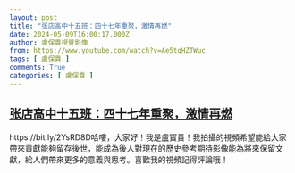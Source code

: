 ```yaml
---
layout: post
title: "张店高中十五班：四十七年重聚，激情再燃"
date: 2024-05-09T16:00:17.000Z
author: 盧保貴視覺影像
from: https://www.youtube.com/watch?v=Ae5tqHZTWuc
tags: [ 盧保貴 ]
comments: True
categories: [ 盧保貴 ]
---
```

<!--1715270417000-->
[张店高中十五班：四十七年重聚，激情再燃](https://www.youtube.com/watch?v=Ae5tqHZTWuc)
------

<div>
https://bit.ly/2YsRD8D哈嘍，大家好！我是盧寶貴！我拍攝的視頻希望能給大家帶來貢獻能夠留存後世，能成為後人對現在的歷史參考期待影像能為將來保留文獻，給人們帶來更多的意義與思考。喜歡我的視頻記得評論哦！
</div>
